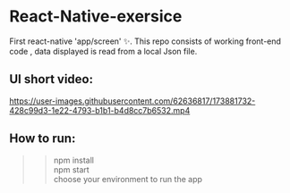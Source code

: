 # React-Native-exersice

First react-native 'app/screen' ✨. This repo consists of working front-end code , data displayed is read from a local Json file. 

## UI short video: 



https://user-images.githubusercontent.com/62636817/173881732-428c99d3-1e22-4793-b1b1-b4d8cc7b6532.mp4



## How to run:

> > npm install <br>
> > npm start <br>
> > choose your environment to run the app <br>
